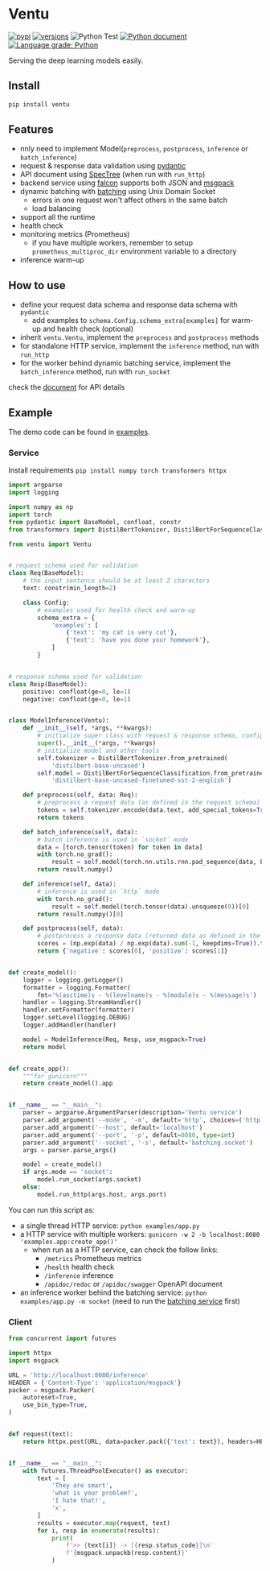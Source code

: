 # Ventu

[![pypi](https://img.shields.io/pypi/v/ventu.svg)](https://pypi.python.org/pypi/ventu)
[![versions](https://img.shields.io/pypi/pyversions/ventu.svg)](https://github.com/zenchars/ventu)
![Python Test](https://github.com/kemingy/ventu/workflows/Python%20package/badge.svg)
[![Python document](https://github.com/kemingy/ventu/workflows/Python%20document/badge.svg)](https://kemingy.github.io/ventu)
[![Language grade: Python](https://img.shields.io/lgtm/grade/python/g/kemingy/ventu.svg?logo=lgtm&logoWidth=18)](https://lgtm.com/projects/g/kemingy/ventu/context:python)

Serving the deep learning models easily.

## Install

```sh
pip install ventu
```

## Features

* nnly need to implement Model(`preprocess`, `postprocess`, `inference` or `batch_inference`)
* request & response data validation using [pydantic](https://pydantic-docs.helpmanual.io)
* API document using [SpecTree](https://github.com/0b01001001/spectree) (when run with `run_http`)
* backend service using [falcon](falcon.readthedocs.io/) supports both JSON and [msgpack](https://msgpack.org/)
* dynamic batching with [batching](https://github.com/kemingy/batching) using Unix Domain Socket
    * errors in one request won't affect others in the same batch
    * load balancing
* support all the runtime
* health check
* monitoring metrics (Prometheus)
    * if you have multiple workers, remember to setup `prometheus_multiproc_dir` environment variable to a directory
* inference warm-up

## How to use

* define your request data schema and response data schema with `pydantic`
    * add examples to `schema.Config.schema_extra[examples]` for warm-up and health check (optional)
* inherit `ventu.Ventu`, implement the `preprocess` and `postprocess` methods
* for standalone HTTP service, implement the `inference` method, run with `run_http`
* for the worker behind dynamic batching service, implement the `batch_inference` method, run with `run_socket`

check the [document](https://kemingy.github.io/ventu) for API details

## Example

The demo code can be found in [examples](examples).

### Service

Install requirements `pip install numpy torch transformers httpx`

```python
import argparse
import logging

import numpy as np
import torch
from pydantic import BaseModel, confloat, constr
from transformers import DistilBertTokenizer, DistilBertForSequenceClassification

from ventu import Ventu


# request schema used for validation
class Req(BaseModel):
    # the input sentence should be at least 2 characters
    text: constr(min_length=2)

    class Config:
        # examples used for health check and warm-up
        schema_extra = {
            'examples': [
                {'text': 'my cat is very cut'},
                {'text': 'have you done your homework'},
            ]
        }


# response schema used for validation
class Resp(BaseModel):
    positive: confloat(ge=0, le=1)
    negative: confloat(ge=0, le=1)


class ModelInference(Ventu):
    def __init__(self, *args, **kwargs):
        # initialize super class with request & response schema, configs
        super().__init__(*args, **kwargs)
        # initialize model and other tools
        self.tokenizer = DistilBertTokenizer.from_pretrained(
            'distilbert-base-uncased')
        self.model = DistilBertForSequenceClassification.from_pretrained(
            'distilbert-base-uncased-finetuned-sst-2-english')

    def preprocess(self, data: Req):
        # preprocess a request data (as defined in the request schema)
        tokens = self.tokenizer.encode(data.text, add_special_tokens=True)
        return tokens

    def batch_inference(self, data):
        # batch inference is used in `socket` mode
        data = [torch.tensor(token) for token in data]
        with torch.no_grad():
            result = self.model(torch.nn.utils.rnn.pad_sequence(data, batch_first=True))[0]
        return result.numpy()

    def inference(self, data):
        # inference is used in `http` mode
        with torch.no_grad():
            result = self.model(torch.tensor(data).unsqueeze(0))[0]
        return result.numpy()[0]

    def postprocess(self, data):
        # postprocess a response data (returned data as defined in the response schema)
        scores = (np.exp(data) / np.exp(data).sum(-1, keepdims=True)).tolist()
        return {'negative': scores[0], 'positive': scores[1]}


def create_model():
    logger = logging.getLogger()
    formatter = logging.Formatter(
        fmt='%(asctime)s - %(levelname)s - %(module)s - %(message)s')
    handler = logging.StreamHandler()
    handler.setFormatter(formatter)
    logger.setLevel(logging.DEBUG)
    logger.addHandler(handler)

    model = ModelInference(Req, Resp, use_msgpack=True)
    return model


def create_app():
    """for gunicorn"""
    return create_model().app


if __name__ == "__main__":
    parser = argparse.ArgumentParser(description='Ventu service')
    parser.add_argument('--mode', '-m', default='http', choices=('http', 'socket'))
    parser.add_argument('--host', default='localhost')
    parser.add_argument('--port', '-p', default=8080, type=int)
    parser.add_argument('--socket', '-s', default='batching.socket')
    args = parser.parse_args()

    model = create_model()
    if args.mode == 'socket':
        model.run_socket(args.socket)
    else:
        model.run_http(args.host, args.port)
```

You can run this script as:

* a single thread HTTP service: `python examples/app.py`
* a HTTP service with multiple workers: `gunicorn -w 2 -b localhost:8080 'examples.app:create_app()'`
    * when run as a HTTP service, can check the follow links:
        * `/metrics` Prometheus metrics
        * `/health` health check
        * `/inference` inference
        * `/apidoc/redoc` or `/apidoc/swagger` OpenAPI document
* an inference worker behind the batching service: `python examples/app.py -m socket` (need to run the [batching service](https://github.com/kemingy/batching) first)

### Client

```python
from concurrent import futures

import httpx
import msgpack

URL = 'http://localhost:8080/inference'
HEADER = {'Content-Type': 'application/msgpack'}
packer = msgpack.Packer(
    autoreset=True,
    use_bin_type=True,
)


def request(text):
    return httpx.post(URL, data=packer.pack({'text': text}), headers=HEADER)


if __name__ == "__main__":
    with futures.ThreadPoolExecutor() as executor:
        text = [
            'They are smart',
            'what is your problem?',
            'I hate that!',
            'x',
        ]
        results = executor.map(request, text)
        for i, resp in enumerate(results):
            print(
                f'>> {text[i]} -> [{resp.status_code}]\n'
                f'{msgpack.unpackb(resp.content)}'
            )
```
